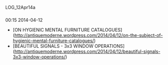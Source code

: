 LOG_12Apr14a

###

00:15 2014-04-12

* [ON HYGIENIC MENTAL FURNITURE CATALOGUES] (http://antiquemoderne.wordpress.com/2014/04/12/on-the-subject-of-hygienic-mental-furniture-catalogues/)
* [BEAUTIFUL SIGNALS - 3x3 WINDOW OPERATIONS] (http://antiquemoderne.wordpress.com/2014/04/12/beautiful-signals-3x3-window-operations/)
